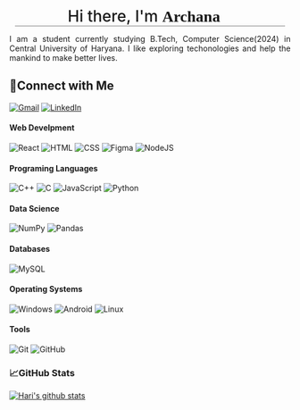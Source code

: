 <h2 align="center" style="font-weight:500;font-size:28px;margin:10px;border-bottom:1px solid gray;">
        Hi there, I'm <span style="font-family:cursive;font-weight:900;">Archana👋</span>
</h2>

<p style="text-align:justify;">
I am a student currently studying B.Tech, Computer Science(2024) in Central University of Haryana. I like exploring techonologies and help the mankind to make better lives.
</p>

## 🤘**Connect with Me**

[![Gmail](https://img.shields.io/badge/Gmail-D14836?style=flat&logo=gmail&logoColor=white)](https://mail.google.com/mail/u/0/?fs=1&tf=cm&source=mailto&to=archanakumari202068@gmail.com)
[![LinkedIn](https://img.shields.io/badge/linkedin-%230077B5.svg?style=flat&logo=linkedin&logoColor=white)](https://www.linkedin.com/in/archana-kumari-66a233239/)

#### Web Develpment

![React](https://img.shields.io/badge/react-%2320232a.svg?style=for-the-badge&logo=react&logoColor=%2361DAFB)
![HTML](https://img.shields.io/badge/html5-%23E34F26.svg?style=for-the-badge&logo=html5&logoColor=white)
![CSS](https://img.shields.io/badge/css3-%231572B6.svg?style=for-the-badge&logo=css3&logoColor=white)
![Figma](https://img.shields.io/badge/figma-%23F24E1E.svg?style=for-the-badge&logo=figma&logoColor=white)
![NodeJS](https://img.shields.io/badge/node.js-6DA55F?style=for-the-badge&logo=node.js&logoColor=white)

#### Programing Languages

![C++](https://img.shields.io/badge/c++-%2300599C.svg?style=for-the-badge&logo=c%2B%2B&logoColor=white)
![C](https://img.shields.io/badge/c-%2300599C.svg?style=for-the-badge&logo=c&logoColor=white)
![JavaScript](https://img.shields.io/badge/javascript-%23323330.svg?style=for-the-badge&logo=javascript&logoColor=%23F7DF1E)
![Python](https://img.shields.io/badge/python-3670A0?style=for-the-badge&logo=python&logoColor=ffdd54)

#### Data Science

![NumPy](https://img.shields.io/badge/numpy-%23013243.svg?style=for-the-badge&logo=numpy&logoColor=white)
![Pandas](https://img.shields.io/badge/pandas-%23150458.svg?style=for-the-badge&logo=pandas&logoColor=white)

#### Databases

![MySQL](https://img.shields.io/badge/mysql-%2300f.svg?style=for-the-badge&logo=mysql&logoColor=white)


#### Operating Systems

![Windows](https://img.shields.io/badge/Windows-0078D6?style=for-the-badge&logo=windows&logoColor=white)
![Android](https://img.shields.io/badge/Android-3DDC84?style=for-the-badge&logo=android&logoColor=white)
![Linux](https://img.shields.io/badge/Linux-FCC624?style=for-the-badge&logo=linux&logoColor=black)

#### Tools

![Git](https://img.shields.io/badge/git-%23F05033.svg?style=for-the-badge&logo=git&logoColor=white)
![GitHub](https://img.shields.io/badge/github-%23121011.svg?style=for-the-badge&logo=github&logoColor=white)

### **📈GitHub Stats**

[![Hari's github stats](https://github-readme-stats.vercel.app/api?username=archanakumari202068&show_icons=true)](https://github.com/hari4742)
